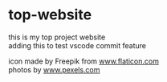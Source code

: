 # top-website
this is my top project website  
adding this to test vscode commit feature  
  
icon made by Freepik from www.flaticon.com  
photos by www.pexels.com  
